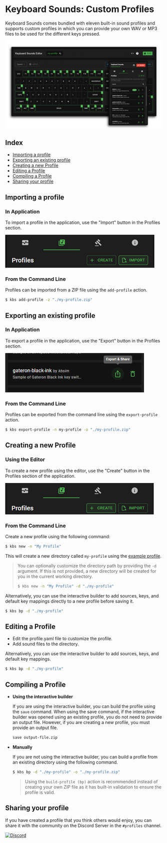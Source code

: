# Keyboard Sounds: Custom Profiles

Keyboard Sounds comes bundled with eleven built-in sound profiles and supports custom profiles in which you can provide your own WAV or MP3 files to be used for the different keys pressed.

![Custom Profiles](../application/editor-with-profiles.png)

## Index

- [Importing a profile](#importing-a-profile)
- [Exporting an existing profile](#exporting-an-existing-profile)
- [Creating a new Profile](#creating-a-new-profile)
- [Editing a Profile](#editing-a-profile)
- [Compiling a Profile](#compiling-a-profile)
- [Sharing your profile](#sharing-your-profile)

## Importing a profile

### In Application

To import a profile in the application, use the "Import" button in the Profiles section.

![Import](./import.png)

### From the Command Line

Profiles can be imported from a ZIP file using the `add-profile` action.

```bash
$ kbs add-profile -z "./my-profile.zip"
```

## Exporting an existing profile

### In Application

To export a profile in the application, use the "Export" button in the Profiles section.

![Export](./export.png)

### From the Command Line

Profiles can be exported from the command line using the `export-profile` action.

```bash
$ kbs export-profile -n my-profile -o "./my-profile.zip"
```

## Creating a new Profile

### Using the Editor

To create a new profile using the editor, use the "Create" button in the Profiles section of the application.

![Create](./create.png)

### From the Command Line

Create a new profile using the following command:

```bash
$ kbs new -n "My Profile"
```

This will create a new directory called `my-profile` using the [example profile](../keyboardsounds/profiles/profile.template.yaml).

> You can optionally customize the directory path by providing the `-d` argument. If this is not provided, a new directory will be created for you in the current working directory.
>
> ```bash
> $ kbs new -n "My Profile" -d "./my-profile"
> ```

Alternatively, you can use the interactive builder to add sources, keys, and default key mappings directly to a new profile before saving it. 

```bash
$ kbs bp -d "./my-profile"
```

## Editing a Profile

- Edit the profile.yaml file to customize the profile.
- Add sound files to the directory.

Alternatively, you can use the interactive builder to add sources, keys, and default key mappings.

```bash
$ kbs bp -d "./my-profile"
```

## Compiling a Profile

- **Using the interactive builder**

  If you are using the interactive builder, you can build the profile using the `save` command. When using the save command, if the interactive builder was opened using an existing profile, you do not need to provide an output file. However, if you are creating a new profile, you must provide an output file.

  ```bash
  save output-file.zip
  ```

- **Manually**
  
  If you are not using the interactive builder, you can build a profile from an existing directory using the following command.

  ```bash
  $ kbs bp -d "./my-profile" -o "./my-profile.zip"
  ```
  
  > Using the `build-profile (bp)` action is recommended instead of creating your own ZIP file as it has built-in validation to ensure the profile is valid.

## Sharing your profile

If you have created a profile that you think others would enjoy, you can share it with the community on the Discord Server in the `#profiles` channel.

[![Discord](https://img.shields.io/badge/-Join%20the%20Community-gray?logo=discord&logoColor=%23ffffff&labelColor=%235865f2)](https://discord.gg/gysskqts6z)